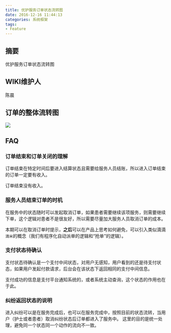 ```yaml
---
title: 优护服务订单状态流转图
date: 2016-12-16 11:44:13
categories: 系统框架
tags:
- Feature
---
```


## 摘要

优护服务订单状态流转图
<!--more-->


## WIKI维护人
陈晨

## 订单的整体流转图

![](/media/合肥项目0302.jpg)


## FAQ

### 订单结束和订单关闭的理解

订单结束在特定时间后要进入结算状态且需要给服务人员结账，所以进入订单结束的订单一定要有收入。

订单结束没有收入。

### 服务人员结束订单的时机

在服务中的状态随时可以发起取消订单，如果患者需要继续该项服务，则需要继续下单，这个逻辑对患者不是很友好，所以需要尽量加大服务人员取消订单的成本。

本期可以在取消订单时提示，**之后**可以在产品上思考如何避免，可以引入类似滴滴`滴米`的概念（我们有程序化自动派单的逻辑和“抢单”的逻辑）。

### 支付状态待确认 

支付状态待确认是一个支付中间状态，对用户无感知，用户看到的还是待支付状态，如果用户发起付款请求，后台会在该状态下返回相同的支付中间信息。

支付成功的信息是支付平台通知系统的，或者系统主动查询，这个状态的作用也在于此。

### 纠纷返回状态的说明

进入纠纷可以是在服务完成后，也可以在服务完成中，按照目前的状态流转，当用户（护士或者患者）取消纠纷状态后订单都进入了服务中。
这里的目的是统一处理，避免同一个状态同一个动作的流向不一致。


